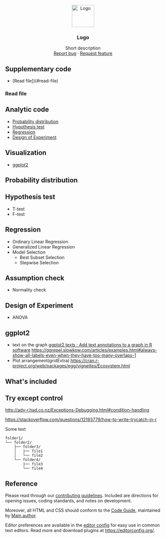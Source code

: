 <p align="center">
  <a href="https://example.com/">
    <img src="https://via.placeholder.com/72" alt="Logo" width=72 height=72>
  </a>

  <h3 align="center">Logo</h3>

  <p align="center">
    Short description
    <br>
    <a href="https://reponame/issues/new?template=bug.md">Report bug</a>
    ·
    <a href="https://reponame/issues/new?template=feature.md&labels=feature">Request feature</a>
  </p>
</p>


## Supplementary code
- [Read file])(#read-file)

### Read file


## Analytic code
- [Probability distribution](#probability-distribution)
- [Hypothesis test](#hypothesis-test)
- [Regression](#regression)
- [Design of Experiment](#design-of-experiment)

## Visualization
- [ggplot2](#ggplot2)

## Probability distribution

## Hypothesis test

- T-test
- F-test

## Regression
- Ordinary Linear Regression
- Generalized Linear Regression
- Model Selection
    * Best Subset Selection
    * Stepwise Selection
## Assumption check
- Normality check

## Design of Experiment
- ANOVA

## ggplot2
- text on the graph
[ggplot2 texts : Add text annotations to a graph in R software](http://www.sthda.com/english/wiki/ggplot2-texts-add-text-annotations-to-a-graph-in-r-software)
https://ggrepel.slowkow.com/articles/examples.html#always-show-all-labels-even-when-they-have-too-many-overlaps-1
- Plot arrangement(gridExtra)
https://cran.r-project.org/web/packages/egg/vignettes/Ecosystem.html

## What's included

## Try except control
http://adv-r.had.co.nz/Exceptions-Debugging.html#condition-handling

https://stackoverflow.com/questions/12193779/how-to-write-trycatch-in-r

Some text

```text
folder1/
└── folder2/
    ├── folder3/
    │   ├── file1
    │   └── file2
    └── folder4/
        ├── file3
        └── file4
```

## Reference

Please read through our [contributing guidelines](https://reponame/blob/master/CONTRIBUTING.md). Included are directions for opening issues, coding standards, and notes on development.

Moreover, all HTML and CSS should conform to the [Code Guide](https://github.com/mdo/code-guide), maintained by [Main author](https://github.com/usernamemainauthor).

Editor preferences are available in the [editor config](https://reponame/blob/master/.editorconfig) for easy use in common text editors. Read more and download plugins at <https://editorconfig.org/>.



